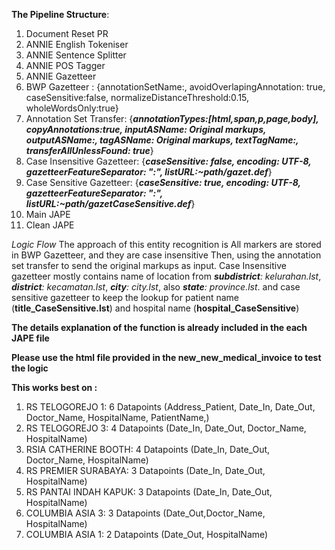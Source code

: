 __The Pipeline Structure__:
  1. Document Reset PR
  2. ANNIE English Tokeniser
  3. ANNIE Sentence Splitter
  4. ANNIE POS Tagger
  5. ANNIE Gazetteer
  6. BWP Gazetteer : {annotationSetName:, avoidOverlapingAnnotation: true, caseSensitive:false, normalizeDistanceThreshold:0.15, wholeWordsOnly:true}
  7. Annotation Set Transfer: {___annotationTypes:[html,span,p,page,body], copyAnnotations:true, inputASName: Original markups, outputASName:, tagASName: Original markups, textTagName:, transferAllUnlessFound: true___} 
  8. Case Insensitive Gazetteer: {___caseSensitive: false, encoding: UTF-8, gazetteerFeatureSeparator: ":", listURL:~path/gazet.def___}
  9. Case Sensitive Gazetteer: {___caseSensitive: true, encoding: UTF-8, gazetteerFeatureSeparator: ":", listURL:~path/gazetCaseSensitive.def___}
  10. Main JAPE
  11. Clean JAPE

_Logic Flow_
The approach of this entity recognition is All markers are stored in BWP Gazetteer, and they are case insensitive 
Then, using the annotation set transfer to send the original markups as input.
Case Insensitive gazetteer mostly contains name of location from ___subdistrict__: kelurahan.lst_, ___district__: kecamatan.lst_, ___city__: city.lst_, also  ___state__: province.lst_.
and case sensitive gazetteer to keep the lookup for patient name (__title_CaseSensitive.lst__) and hospital name (__hospital_CaseSensitive__)

__The details explanation of the function is already included in the each JAPE file__

__Please use the html file provided in the new_new_medical_invoice to test the logic__

__This works best on :__
1. RS TELOGOREJO 1: 6 Datapoints (Address_Patient, Date_In, Date_Out, Doctor_Name, HospitalName, PatientName,)
2. RS TELOGOREJO 3: 4 Datapoints (Date_In, Date_Out, Doctor_Name, HospitalName)
3. RSIA CATHERINE BOOTH: 4 Datapoints (Date_In, Date_Out, Doctor_Name, HospitalName)
4. RS PREMIER SURABAYA: 3 Datapoints (Date_In, Date_Out, HospitalName)
5. RS PANTAI INDAH KAPUK: 3 Datapoints (Date_In, Date_Out, HospitalName)
6. COLUMBIA ASIA 3: 3 Datapoints (Date_Out,Doctor_Name, HospitalName)
7. COLUMBIA ASIA 1: 2 Datapoints (Date_Out, HospitalName)


